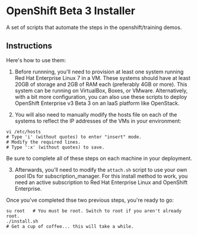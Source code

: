 # OpenShift Beta 3 Installer
A set of scripts that automate the steps in the openshift/training demos.

## Instructions
Here's how to use them:

1.  Before runnning, you'll need to provision at least one system running Red Hat Enterprise Linux 7 in a VM. These systems should have at least 20GB of storage and 2GB of RAM each (preferably 4GB or more). This system can be running on VirtualBox, Boxes, or VMware. Alternatively, with a bit more configuration, you can also use these scripts to deploy OpenShift Enterprise v3 Beta 3 on an IaaS platform like OpenStack.

1.  You will also need to manually modify the hosts file on each of the systems to reflect the IP addresses of the VMs in your environment:

  ```
  vi /etc/hosts
  # Type 'i' (without quotes) to enter "insert" mode.
  # Modify the required lines.
  # Type ':x' (without quotes) to save.
  ```

  Be sure to complete all of these steps on each machine in your deployment.

3.  Afterwards, you'll need to modify the ``attach.sh`` script to use your own pool IDs for subscription_manager. For this install method to work, you need an active subscription to Red Hat Enterprise Linux and OpenShift Enterprise.

  Once you've completed thse two previous steps, you're ready to go:
  
  ```
  su root   # You must be root. Switch to root if you aren't already root.
  ./install.sh
  # Get a cup of coffee... this will take a while.
  ```
